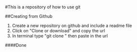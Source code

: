 #This is a repository of how to use git

##Creating from Github

1. Create a new repository on github and include a readme file
2. Click on "Clone or download" and copy the url
3. In terminal type "git clone " then paste in the url

  ####Done







